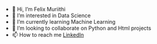 - 👋 Hi, I’m Felix Muriithi
- 👀 I’m interested in Data Science
- 🌱 I’m currently learning Machine Learning
- 💞️ I’m looking to collaborate on Python and Html projects
- 📫 How to reach me  [LinkedIn](https://www.linkedin.com/in/felix-nyagah-47315024a/)

<!---
felix-n12/felix-n12 is a ✨ special ✨ repository because its `README.md` (this file) appears on your GitHub profile.
You can click the Preview link to take a look at your changes.
--->
